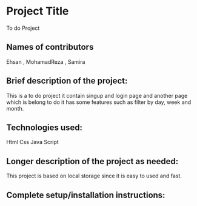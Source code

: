 
# Project Title

To do Project


## Names of contributors

Ehsan , MohamadReza , Samira
## Brief description of the project:

This is a to do project it contain singup and login page
and another page which is belong to do it has some features
such as filter by day, week and month. 
## Technologies used: 
Html
Css
Java Script
## Longer description of the project as needed:

This project is based on local storage since it is easy to used and fast.

## Complete setup/installation instructions:

